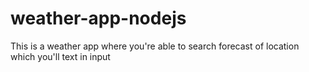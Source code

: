 # weather-app-nodejs

This is a weather app where you're able to search forecast of location which you'll text in input 
